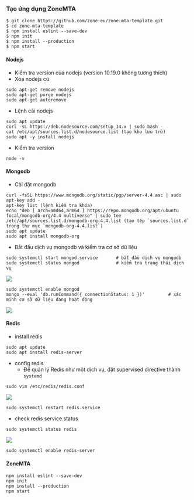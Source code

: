 ### Tạo ứng dụng ZoneMTA
```
$ git clone https://github.com/zone-eu/zone-mta-template.git
$ cd zone-mta-template
$ npm install eslint --save-dev
$ npm init
$ npm install --production
$ npm start
```
#### Nodejs
- Kiểm tra version của nodejs (version 10.19.0 không tương thích) 
- Xóa nodejs cũ
```
sudo apt-get remove nodejs
sudo apt-get purge nodejs
sudo apt-get autoremove
```
- Lệnh cài nodejs
```
sudo apt update
curl -sL https://deb.nodesource.com/setup_14.x | sudo bash -
cat /etc/apt/sources.list.d/nodesource.list (tạo kho lưu trữ)
sudo apt -y install nodejs
```
- Kiểm tra version 
```
node -v
```
#### Mongodb
- Cài đặt mongodb
```
curl -fsSL https://www.mongodb.org/static/pgp/server-4.4.asc | sudo apt-key add -
apt-key list (lệnh kiểm tra khóa)
echo "deb [ arch=amd64,arm64 ] https://repo.mongodb.org/apt/ubuntu focal/mongodb-org/4.4 multiverse" | sudo tee /etc/apt/sources.list.d/mongodb-org-4.4.list (tạo tệp `sources.list.d` trong thư mục `mongodb-org-4.4.list`)
sudo apt update
sudo apt install mongodb-org
```
- Bắt đầu dịch vụ mongodb và kiểm tra cơ sở dữ liệu
```
sudo systemctl start mongod.service       # bắt đầu dịch vụ mongodb
sudo systemctl status mongod              # kiểm tra trạng thái dịch vụ
```
![](https://i.imgur.com/JDbZoor.png)
```
sudo systemctl enable mongod              
mongo --eval 'db.runCommand({ connectionStatus: 1 })'         # xác minh cơ sở dữ liệu đang hoạt động
```
![](https://i.imgur.com/0nVkvfn.png)

#### Redis
- install redis
```
sudo apt update
sudo apt install redis-server
```
- config redis
  - Để quản lý Redis như một dịch vụ, đặt supervised directive thành `systemd`
```
sudo vim /etc/redis/redis.conf
```
![](https://i.imgur.com/oNMc7UF.png)

``` 
sudo systemctl restart redis.service
```
- check redis service status
```
sudo systemctl status redis
```
![](https://i.imgur.com/KlOexTE.png)

```
sudo systemctl enable redis-server
```
#### ZoneMTA
```
npm install eslint --save-dev
npm init
npm install --production
npm start
```
